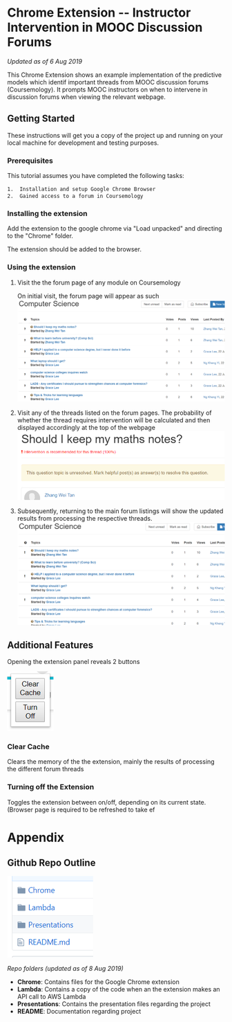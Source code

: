 # Chrome Extension -- Instructor Intervention in MOOC Discussion Forums

*Updated as of 6 Aug 2019*

This Chrome Extension shows an example implementation of the predictive models which identif important threads from MOOC discussion forums (Coursemology). It prompts MOOC instructors on when to intervene in discussion forums when viewing the relevant webpage.

## Getting Started

These instructions will get you a copy of the project up and running on your local machine for development and testing purposes.

### Prerequisites

This tutorial assumes you have completed the following tasks:

```
1.  Installation and setup Google Chrome Browser
2.  Gained access to a forum in Coursemology
```

### Installing the extension

Add the extension to the google chrome via "Load unpacked" and directing to the "Chrome" folder.

The extension should be added to the browser.

### Using the extension

1. Visit the the forum page of any module on Coursemology
   
     On initial visit, the forum page will appear as such
     ![picture](./Chrome/screenshots/ss1.png)

2. Visit any of the threads listed on the forum pages. The probability of whether the thread requires intervention will be calculated and then displayed accordingly at the top of the webpage
     ![picture](./Chrome/screenshots/ss2.png)

3. Subsequently, returning to the main forum listings will show the updated results from processing the respective threads.
      ![picture](./Chrome/screenshots/ss3.png)
      

## Additional Features

Opening the extension panel reveals 2 buttons

![picture](./Chrome/screenshots/ss4.png)

### Clear Cache

Clears the memory of the the extension, mainly the results of processing the different forum threads


### Turning off the Extension

Toggles the extension between on/off, depending on its current state. (Browser page is required to be refreshed to take ef

# Appendix

## Github Repo Outline

![picture](./Chrome/screenshots/ss5.png)

*Repo folders (updated as of 8 Aug 2019)*


* **Chrome**: Contains files for the Google Chrome extension
* **Lambda**: Contains a copy of the code when an the extension makes an API call to AWS Lambda
* **Presentations**: Contains the presentation files regarding the project
* **README**: Documentation regarding project

